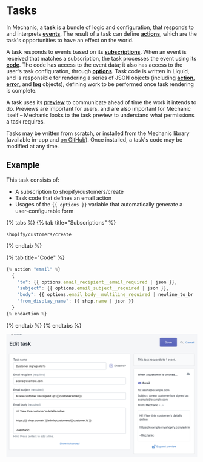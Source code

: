 # Tasks

In Mechanic, a **task** is a bundle of logic and configuration, that responds to and interprets [**events**](../events/). The result of a task can define [**actions**](../actions/), which are the task's opportunities to have an effect on the world.

A task responds to events based on its [**subscriptions**](subscriptions.md). When an event is received that matches a subscription, the task processes the event using its [**code**](code/). The code has access to the event data; it also has access to the user's task configuration, through [**options**](options/). Task code is written in Liquid, and is responsible for rendering a series of JSON objects \(including [**action**](code/action-objects.md), [**error**](code/error-objects.md), and [**log**](code/logging.md) objects\), defining work to be performed once task rendering is complete.

A task uses its [**preview**](previews/) to communicate ahead of time the work it intends to do. Previews are important for users, and are also important for Mechanic itself – Mechanic looks to the task preview to understand what permissions a task requires.

Tasks may be written from scratch, or installed from the Mechanic library \(available in-app and [on GitHub](https://github.com/lightward/mechanic-tasks)\). Once installed, a task's code may be modified at any time.

## Example

This task consists of:

* A subscription to shopify/customers/create
* Task code that defines an email action
* Usages of the `{{ options }}` variable that automatically generate a user-configurable form

{% tabs %}
{% tab title="Subscriptions" %}
```text
shopify/customers/create
```
{% endtab %}

{% tab title="Code" %}
```javascript
{% action "email" %}
  {
    "to": {{ options.email_recipient__email_required | json }},
    "subject": {{ options.email_subject__required | json }},
    "body": {{ options.email_body__multiline_required | newline_to_br | json }},
    "from_display_name": {{ shop.name | json }}
  }
{% endaction %}
```
{% endtab %}
{% endtabs %}

![](../../.gitbook/assets/screen-shot-2021-02-05-at-4.00.45-pm.png)

